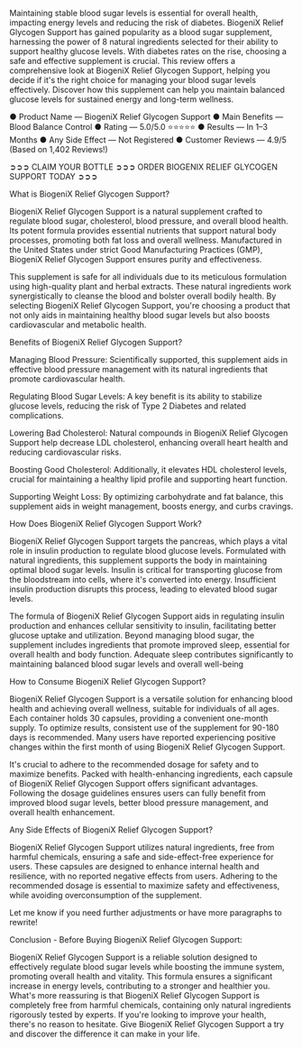 Maintaining stable blood sugar levels is essential for overall health, impacting energy levels and reducing the risk of diabetes. BiogeniX Relief Glycogen Support has gained popularity as a blood sugar supplement, harnessing the power of 8 natural ingredients selected for their ability to support healthy glucose levels. With diabetes rates on the rise, choosing a safe and effective supplement is crucial. This review offers a comprehensive look at BiogeniX Relief Glycogen Support, helping you decide if it's the right choice for managing your blood sugar levels effectively. Discover how this supplement can help you maintain balanced glucose levels for sustained energy and long-term wellness.

● Product Name — BiogeniX Relief Glycogen Support
● Main Benefits — Blood Balance Control
● Rating — 5.0/5.0 ⭐⭐⭐⭐⭐
● Results — In 1–3 Months
● Any Side Effect — Not Registered
● Customer Reviews — 4.9/5 (Based on 1,402 Reviews!)‍

‍➲➲➲ CLAIM YOUR BOTTLE ➲➲➲ ORDER BIOGENIX RELIEF GLYCOGEN SUPPORT TODAY ➲➲➲

What is BiogeniX Relief Glycogen Support?

BiogeniX Relief Glycogen Support is a natural supplement crafted to regulate blood sugar, cholesterol, blood pressure, and overall blood health. Its potent formula provides essential nutrients that support natural body processes, promoting both fat loss and overall wellness. Manufactured in the United States under strict Good Manufacturing Practices (GMP), BiogeniX Relief Glycogen Support ensures purity and effectiveness.

This supplement is safe for all individuals due to its meticulous formulation using high-quality plant and herbal extracts. These natural ingredients work synergistically to cleanse the blood and bolster overall bodily health. By selecting BiogeniX Relief Glycogen Support, you're choosing a product that not only aids in maintaining healthy blood sugar levels but also boosts cardiovascular and metabolic health.

Benefits of BiogeniX Relief Glycogen Support?

Managing Blood Pressure: Scientifically supported, this supplement aids in effective blood pressure management with its natural ingredients that promote cardiovascular health.

Regulating Blood Sugar Levels: A key benefit is its ability to stabilize glucose levels, reducing the risk of Type 2 Diabetes and related complications.

Lowering Bad Cholesterol: Natural compounds in BiogeniX Relief Glycogen Support help decrease LDL cholesterol, enhancing overall heart health and reducing cardiovascular risks.

Boosting Good Cholesterol: Additionally, it elevates HDL cholesterol levels, crucial for maintaining a healthy lipid profile and supporting heart function.

Supporting Weight Loss: By optimizing carbohydrate and fat balance, this supplement aids in weight management, boosts energy, and curbs cravings.

How Does BiogeniX Relief Glycogen Support Work?

BiogeniX Relief Glycogen Support targets the pancreas, which plays a vital role in insulin production to regulate blood glucose levels. Formulated with natural ingredients, this supplement supports the body in maintaining optimal blood sugar levels. Insulin is critical for transporting glucose from the bloodstream into cells, where it's converted into energy. Insufficient insulin production disrupts this process, leading to elevated blood sugar levels.

The formula of BiogeniX Relief Glycogen Support aids in regulating insulin production and enhances cellular sensitivity to insulin, facilitating better glucose uptake and utilization. Beyond managing blood sugar, the supplement includes ingredients that promote improved sleep, essential for overall health and body function. Adequate sleep contributes significantly to maintaining balanced blood sugar levels and overall well-being

How to Consume BiogeniX Relief Glycogen Support?

BiogeniX Relief Glycogen Support is a versatile solution for enhancing blood health and achieving overall wellness, suitable for individuals of all ages. Each container holds 30 capsules, providing a convenient one-month supply. To optimize results, consistent use of the supplement for 90-180 days is recommended. Many users have reported experiencing positive changes within the first month of using BiogeniX Relief Glycogen Support.

It's crucial to adhere to the recommended dosage for safety and to maximize benefits. Packed with health-enhancing ingredients, each capsule of BiogeniX Relief Glycogen Support offers significant advantages. Following the dosage guidelines ensures users can fully benefit from improved blood sugar levels, better blood pressure management, and overall health enhancement.

Any Side Effects of BiogeniX Relief Glycogen Support?

BiogeniX Relief Glycogen Support utilizes natural ingredients, free from harmful chemicals, ensuring a safe and side-effect-free experience for users. These capsules are designed to enhance internal health and resilience, with no reported negative effects from users. Adhering to the recommended dosage is essential to maximize safety and effectiveness, while avoiding overconsumption of the supplement.

Let me know if you need further adjustments or have more paragraphs to rewrite!

Conclusion - Before Buying BiogeniX Relief Glycogen Support:

BiogeniX Relief Glycogen Support is a reliable solution designed to effectively regulate blood sugar levels while boosting the immune system, promoting overall health and vitality. This formula ensures a significant increase in energy levels, contributing to a stronger and healthier you. What's more reassuring is that BiogeniX Relief Glycogen Support is completely free from harmful chemicals, containing only natural ingredients rigorously tested by experts. If you're looking to improve your health, there's no reason to hesitate. Give BiogeniX Relief Glycogen Support a try and discover the difference it can make in your life.
